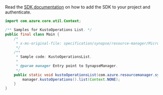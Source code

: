 Read the [SDK documentation](https://github.com/Azure/azure-sdk-for-java/blob/azure-resourcemanager-synapse_1.0.0-beta.3/sdk/synapse/azure-resourcemanager-synapse/README.md) on how to add the SDK to your project and authenticate.

```java
import com.azure.core.util.Context;

/** Samples for KustoOperations List. */
public final class Main {
    /*
     * x-ms-original-file: specification/synapse/resource-manager/Microsoft.Synapse/preview/2021-06-01-preview/examples/KustoOperationsList.json
     */
    /**
     * Sample code: KustoOperationsList.
     *
     * @param manager Entry point to SynapseManager.
     */
    public static void kustoOperationsList(com.azure.resourcemanager.synapse.SynapseManager manager) {
        manager.kustoOperations().list(Context.NONE);
    }
}
```
